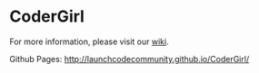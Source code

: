 # CoderGirl

For more information, please visit our [wiki](https://github.com/LaunchCodeCommunity/CoderGirl/wiki).

Github Pages: http://launchcodecommunity.github.io/CoderGirl/
